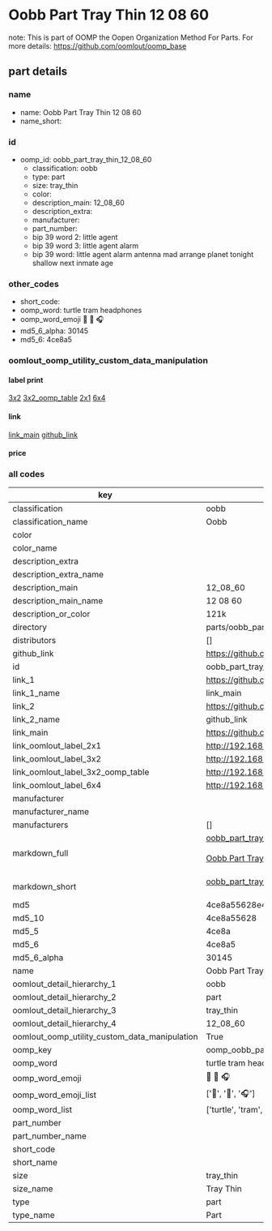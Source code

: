 # Oobb Part Tray Thin 12 08 60  

note: This is part of OOMP the Oopen Organization Method For Parts. For more details: https://github.com/oomlout/oomp_base

##  part details





### name
* name: Oobb Part Tray Thin 12 08 60
* name_short: 
### id
* oomp_id: oobb_part_tray_thin_12_08_60
  * classification: oobb
  * type: part
  * size: tray_thin
  * color: 
  * description_main: 12_08_60
  * description_extra: 
  * manufacturer: 
  * part_number: 
  * bip 39 word 2: little agent
  * bip 39 word 3: little agent alarm
  * bip 39 word: little agent alarm antenna mad arrange planet tonight shallow next inmate age

### other_codes
* short_code: 
* oomp_word: turtle tram headphones
* oomp_word_emoji :turtle: :tram: :headphones:
* md5_6_alpha: 30145
* md5_6: 4ce8a5






### oomlout_oomp_utility_custom_data_manipulation
#### label print
[3x2](http://192.168.1.245:1112/?label=oomp%2030145)
[3x2_oomp_table](http://192.168.1.107:1112/?label=oomp%2030145)
[2x1](http://192.168.1.242:1112/?label=oomp%2030145)
[6x4](http://192.168.1.55:1112/?label=oomp%2030145)    

#### link

[link_main](https://github.com/oomlout/oomlout_oomp_current_version_messy/tree/main/parts/oobb_part_tray_thin_12_08_60) [github_link](https://github.com/oomlout/oomlout_oomp_part_src/tree/main/parts/oobb_part_tray_thin_12_08_60)                             

#### price







### all codes 
| key | value |  
| --- | --- |  
| classification | oobb |  
| classification_name | Oobb |  
| color |  |  
| color_name |  |  
| description_extra |  |  
| description_extra_name |  |  
| description_main | 12_08_60 |  
| description_main_name | 12 08 60 |  
| description_or_color | 121k |  
| directory | parts/oobb_part_tray_thin_12_08_60 |  
| distributors | [] |  
| github_link | https://github.com/oomlout/oomlout_oomp_part_src/tree/main/parts/oobb_part_tray_thin_12_08_60 |  
| id | oobb_part_tray_thin_12_08_60 |  
| link_1 | https://github.com/oomlout/oomlout_oomp_current_version_messy/tree/main/parts/oobb_part_tray_thin_12_08_60 |  
| link_1_name | link_main |  
| link_2 | https://github.com/oomlout/oomlout_oomp_part_src/tree/main/parts/oobb_part_tray_thin_12_08_60 |  
| link_2_name | github_link |  
| link_main | https://github.com/oomlout/oomlout_oomp_current_version_messy/tree/main/parts/oobb_part_tray_thin_12_08_60 |  
| link_oomlout_label_2x1 | http://192.168.1.242:1112/?label=oomp%2030145 |  
| link_oomlout_label_3x2 | http://192.168.1.245:1112/?label=oomp%2030145 |  
| link_oomlout_label_3x2_oomp_table | http://192.168.1.107:1112/?label=oomp%2030145 |  
| link_oomlout_label_6x4 | http://192.168.1.55:1112/?label=oomp%2030145 |  
| manufacturer |  |  
| manufacturer_name |  |  
| manufacturers | [] |  
| markdown_full | [oobb_part_tray_thin_12_08_60](https://github.com/oomlout/oomlout_oomp_current_version_messy/tree/main/parts/oobb_part_tray_thin_12_08_60)<br>[](https://github.com/oomlout/oomlout_oomp_current_version_messy/tree/main/parts/oobb_part_tray_thin_12_08_60)<br>[Oobb Part Tray Thin 12 08 60](https://github.com/oomlout/oomlout_oomp_current_version_messy/tree/main/parts/oobb_part_tray_thin_12_08_60)<br><br> |  
| markdown_short | [oobb_part_tray_thin_12_08_60](https://github.com/oomlout/oomlout_oomp_current_version_messy/tree/main/parts/oobb_part_tray_thin_12_08_60)<br><br> |  
| md5 | 4ce8a55628e494bc3142d09c0b813c14 |  
| md5_10 | 4ce8a55628 |  
| md5_5 | 4ce8a |  
| md5_6 | 4ce8a5 |  
| md5_6_alpha | 30145 |  
| name | Oobb Part Tray Thin 12 08 60 |  
| oomlout_detail_hierarchy_1 | oobb |  
| oomlout_detail_hierarchy_2 | part |  
| oomlout_detail_hierarchy_3 | tray_thin |  
| oomlout_detail_hierarchy_4 | 12_08_60 |  
| oomlout_oomp_utility_custom_data_manipulation | True |  
| oomp_key | oomp_oobb_part_tray_thin_12_08_60 |  
| oomp_word | turtle tram headphones |  
| oomp_word_emoji | :turtle: :tram: :headphones: |  
| oomp_word_emoji_list | [':turtle:', ':tram:', ':headphones:'] |  
| oomp_word_list | ['turtle', 'tram', 'headphones'] |  
| part_number |  |  
| part_number_name |  |  
| short_code |  |  
| short_name |  |  
| size | tray_thin |  
| size_name | Tray Thin |  
| type | part |  
| type_name | Part |  
